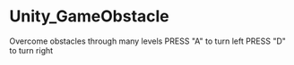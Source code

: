 # Unity_GameObstacle
Overcome obstacles through many levels
PRESS "A" to turn left
PRESS "D" to turn right
